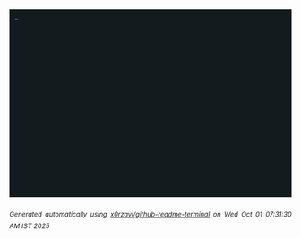 <div align="justify">
<picture>
    <source media="(prefers-color-scheme: dark)" srcset="./output.gif">
    <source media="(prefers-color-scheme: light)" srcset="./output.gif">
    <img alt="GIFOS" src="output.gif">
</picture>

<sub><i>Generated automatically using [x0rzavi/github-readme-terminal](https://github.com/x0rzavi/github-readme-terminal) on Wed Oct 01 07:31:30 AM IST 2025</i></sub>

<!-- <details>
<summary>More details</summary>

</details> -->
</div>

<!-- Image deletion URL: NONE -->